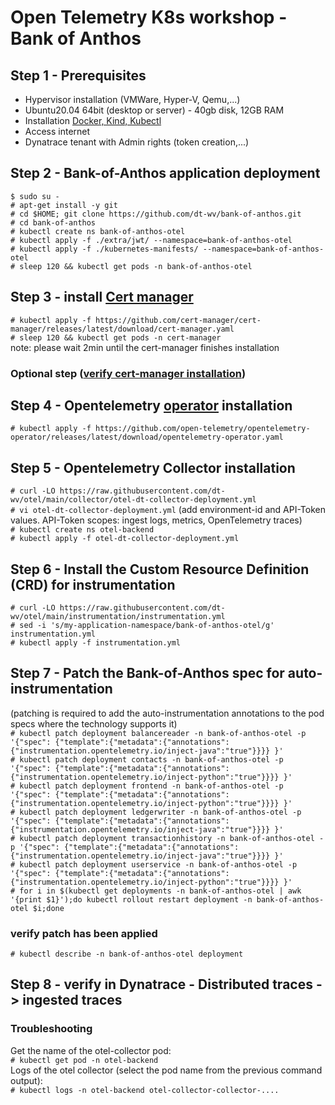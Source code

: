 # Open Telemetry K8s workshop - Bank of Anthos

## Step 1 - Prerequisites
- Hypervisor installation (VMWare, Hyper-V, Qemu,...)
- Ubuntu20.04 64bit (desktop or server) - 40gb disk, 12GB RAM
- Installation [Docker, Kind, Kubectl](https://github.com/dt-wv/k8s/tree/main/workshop/README.md)
- Access internet  
- Dynatrace tenant with Admin rights (token creation,...)

## Step 2 - Bank-of-Anthos application deployment
`$ sudo su -`  
`# apt-get install -y git`  
`# cd $HOME; git clone https://github.com/dt-wv/bank-of-anthos.git`  
`# cd bank-of-anthos`  
`# kubectl create ns bank-of-anthos-otel`  
`# kubectl apply -f ./extra/jwt/ --namespace=bank-of-anthos-otel`  
`# kubectl apply -f ./kubernetes-manifests/ --namespace=bank-of-anthos-otel`  
`# sleep 120 && kubectl get pods -n bank-of-anthos-otel`  

## Step 3 - install [Cert manager](https://cert-manager.io/docs/installation/kubectl/)
`# kubectl apply -f https://github.com/cert-manager/cert-manager/releases/latest/download/cert-manager.yaml`  
`# sleep 120 && kubectl get pods -n cert-manager`  
note: please wait 2min until the cert-manager finishes installation

### Optional step ([verify cert-manager installation](https://cert-manager.io/docs/installation/verify/ ))
  

## Step 4 - Opentelemetry [operator](https://github.com/open-telemetry/opentelemetry-operator) installation
`# kubectl apply -f https://github.com/open-telemetry/opentelemetry-operator/releases/latest/download/opentelemetry-operator.yaml`  

## Step 5 - Opentelemetry Collector installation
`# curl -LO https://raw.githubusercontent.com/dt-wv/otel/main/collector/otel-dt-collector-deployment.yml`  
`# vi otel-dt-collector-deployment.yml` (add environment-id and API-Token values. API-Token scopes: ingest logs, metrics, OpenTelemetry traces)  
`# kubectl create ns otel-backend`  
`# kubectl apply -f otel-dt-collector-deployment.yml`  

## Step 6 - Install the Custom Resource Definition (CRD) for instrumentation
`# curl -LO https://raw.githubusercontent.com/dt-wv/otel/main/instrumentation/instrumentation.yml`  
`# sed -i 's/my-application-namespace/bank-of-anthos-otel/g' instrumentation.yml`  
`# kubectl apply -f instrumentation.yml`  

## Step 7 - Patch the Bank-of-Anthos spec for auto-instrumentation    
(patching is required to add the auto-instrumentation annotations to the pod specs where the technology supports it)  
`# kubectl patch deployment balancereader -n bank-of-anthos-otel -p '{"spec": {"template":{"metadata":{"annotations":{"instrumentation.opentelemetry.io/inject-java":"true"}}}} }'`  
`# kubectl patch deployment contacts -n bank-of-anthos-otel -p '{"spec": {"template":{"metadata":{"annotations":{"instrumentation.opentelemetry.io/inject-python":"true"}}}} }'`  
`# kubectl patch deployment frontend -n bank-of-anthos-otel -p '{"spec": {"template":{"metadata":{"annotations":{"instrumentation.opentelemetry.io/inject-python":"true"}}}} }'`  
`# kubectl patch deployment ledgerwriter -n bank-of-anthos-otel -p '{"spec": {"template":{"metadata":{"annotations":{"instrumentation.opentelemetry.io/inject-java":"true"}}}} }'`  
`# kubectl patch deployment transactionhistory -n bank-of-anthos-otel -p '{"spec": {"template":{"metadata":{"annotations":{"instrumentation.opentelemetry.io/inject-java":"true"}}}} }'`  
`# kubectl patch deployment userservice -n bank-of-anthos-otel -p '{"spec": {"template":{"metadata":{"annotations":{"instrumentation.opentelemetry.io/inject-python":"true"}}}} }'`  
`# for i in $(kubectl get deployments -n bank-of-anthos-otel | awk '{print $1}');do kubectl rollout restart deployment -n bank-of-anthos-otel $i;done`  
### verify patch has been applied
`# kubectl describe -n bank-of-anthos-otel deployment`  

## Step 8 - verify in Dynatrace - Distributed traces -> ingested traces
### Troubleshooting
Get the name of the otel-collector pod:  
`# kubectl get pod -n otel-backend`  
Logs of the otel collector (select the pod name from the previous command output):  
`# kubectl logs -n otel-backend otel-collector-collector-....`  
   

